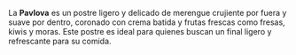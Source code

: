 La **Pavlova** es un postre ligero y delicado de merengue crujiente por fuera y suave por dentro, coronado con crema batida y frutas frescas como fresas, kiwis y moras. Este postre es ideal para quienes buscan un final ligero y refrescante para su comida.
